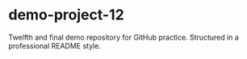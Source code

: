 # demo-project-12
Twelfth and final demo repository for GitHub practice. Structured in a professional README style.
